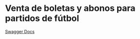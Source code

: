 # Venta de boletas y abonos para partidos de fútbol
[Swagger Docs]('http://100.26.187.163/fpc/api/swagger-ui/index.html')
